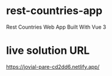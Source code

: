 # rest-countries-app

Rest Countries Web App Built With Vue 3

# live solution URL

https://jovial-pare-cd2dd6.netlify.app/
